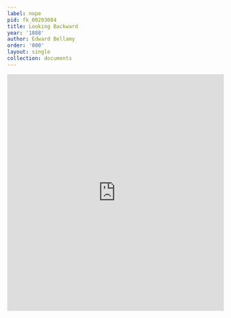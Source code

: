 ```yaml
---
label: nope
pid: fk_00203084
title: Looking Backward
year: '1888'
author: Edward Bellamy
order: '000'
layout: single
collection: documents
---
```

<iframe src="https://northwestern.app.box.com/embed/s/a133tct7cn9ew4iusmr8hflvykcqs4hn?sortColumn=date&view=list" width="100%" height="550" frameborder="0" allowfullscreen webkitallowfullscreen msallowfullscreen></iframe>
